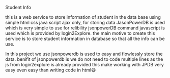 Student Info

this is a web service to store information of student in the data base using simple html css java script ajax only,
for storing data JasonPowerDB is used which is very simple to use
for relibility jsonpowerDB command javascript is used which is provided by login2Explore.
the main motive to create this service is to store student information in database so that all the info can be use.


In this project we use jsonpowerdb is used to easy and flowlessly store the data.
benifit of jsonpowerdb is we do not need to code multiple lines as the js from login2explore is already provided 
this make working with JPDB very easy even easy than writing code in html😅
